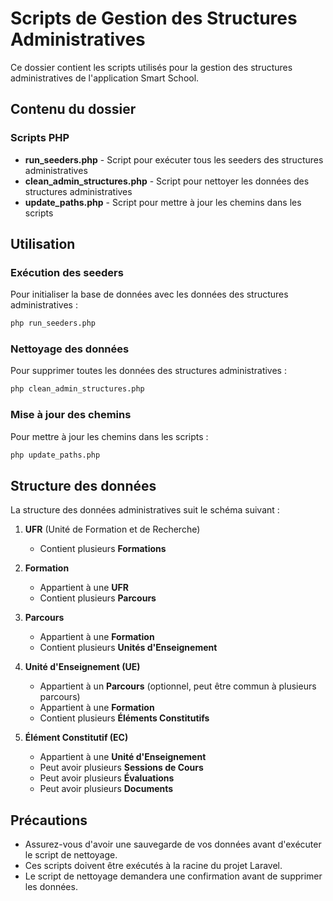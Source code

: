 # Scripts de Gestion des Structures Administratives

Ce dossier contient les scripts utilisés pour la gestion des structures administratives de l'application Smart School.

## Contenu du dossier

### Scripts PHP
- **run_seeders.php** - Script pour exécuter tous les seeders des structures administratives
- **clean_admin_structures.php** - Script pour nettoyer les données des structures administratives
- **update_paths.php** - Script pour mettre à jour les chemins dans les scripts

## Utilisation

### Exécution des seeders
Pour initialiser la base de données avec les données des structures administratives :
```bash
php run_seeders.php
```

### Nettoyage des données
Pour supprimer toutes les données des structures administratives :
```bash
php clean_admin_structures.php
```

### Mise à jour des chemins
Pour mettre à jour les chemins dans les scripts :
```bash
php update_paths.php
```

## Structure des données

La structure des données administratives suit le schéma suivant :

1. **UFR** (Unité de Formation et de Recherche)
   - Contient plusieurs **Formations**

2. **Formation**
   - Appartient à une **UFR**
   - Contient plusieurs **Parcours**

3. **Parcours**
   - Appartient à une **Formation**
   - Contient plusieurs **Unités d'Enseignement**

4. **Unité d'Enseignement (UE)**
   - Appartient à un **Parcours** (optionnel, peut être commun à plusieurs parcours)
   - Appartient à une **Formation**
   - Contient plusieurs **Éléments Constitutifs**

5. **Élément Constitutif (EC)**
   - Appartient à une **Unité d'Enseignement**
   - Peut avoir plusieurs **Sessions de Cours**
   - Peut avoir plusieurs **Évaluations**
   - Peut avoir plusieurs **Documents**

## Précautions
- Assurez-vous d'avoir une sauvegarde de vos données avant d'exécuter le script de nettoyage.
- Ces scripts doivent être exécutés à la racine du projet Laravel.
- Le script de nettoyage demandera une confirmation avant de supprimer les données. 